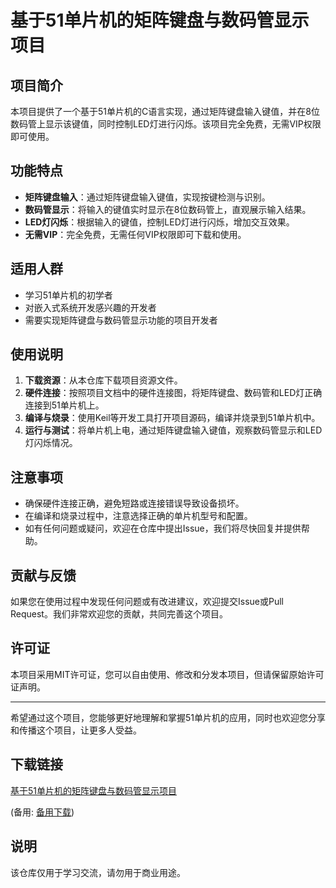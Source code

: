 # 基于51单片机的矩阵键盘与数码管显示项目

## 项目简介

本项目提供了一个基于51单片机的C语言实现，通过矩阵键盘输入键值，并在8位数码管上显示该键值，同时控制LED灯进行闪烁。该项目完全免费，无需VIP权限即可使用。

## 功能特点

- **矩阵键盘输入**：通过矩阵键盘输入键值，实现按键检测与识别。
- **数码管显示**：将输入的键值实时显示在8位数码管上，直观展示输入结果。
- **LED灯闪烁**：根据输入的键值，控制LED灯进行闪烁，增加交互效果。
- **无需VIP**：完全免费，无需任何VIP权限即可下载和使用。

## 适用人群

- 学习51单片机的初学者
- 对嵌入式系统开发感兴趣的开发者
- 需要实现矩阵键盘与数码管显示功能的项目开发者

## 使用说明

1. **下载资源**：从本仓库下载项目资源文件。
2. **硬件连接**：按照项目文档中的硬件连接图，将矩阵键盘、数码管和LED灯正确连接到51单片机上。
3. **编译与烧录**：使用Keil等开发工具打开项目源码，编译并烧录到51单片机中。
4. **运行与测试**：将单片机上电，通过矩阵键盘输入键值，观察数码管显示和LED灯闪烁情况。

## 注意事项

- 确保硬件连接正确，避免短路或连接错误导致设备损坏。
- 在编译和烧录过程中，注意选择正确的单片机型号和配置。
- 如有任何问题或疑问，欢迎在仓库中提出Issue，我们将尽快回复并提供帮助。

## 贡献与反馈

如果您在使用过程中发现任何问题或有改进建议，欢迎提交Issue或Pull Request。我们非常欢迎您的贡献，共同完善这个项目。

## 许可证

本项目采用MIT许可证，您可以自由使用、修改和分发本项目，但请保留原始许可证声明。

---

希望通过这个项目，您能够更好地理解和掌握51单片机的应用，同时也欢迎您分享和传播这个项目，让更多人受益。

## 下载链接
[基于51单片机的矩阵键盘与数码管显示项目](https://pan.quark.cn/s/4434ab4e72ff) 

(备用: [备用下载](https://pan.baidu.com/s/1P_vEMqn1Z8iQLvfD96NgAg?pwd=1234))

## 说明

该仓库仅用于学习交流，请勿用于商业用途。
